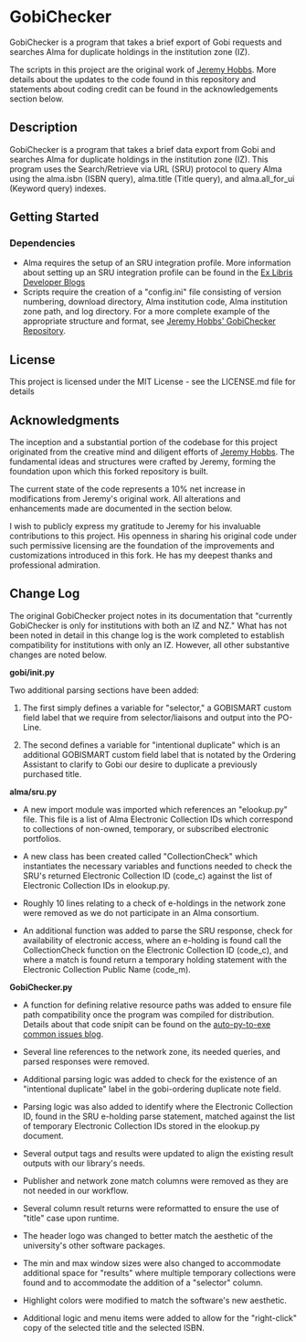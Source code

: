 # GobiChecker

GobiChecker is a program that takes a brief export of Gobi requests and searches Alma for duplicate holdings in the institution zone (IZ).

The scripts in this project are the original work of [Jeremy Hobbs](https://github.com/MrJeremyHobbs). More details about the updates to the code found in this repository and statements about coding credit can be found in the acknowledgements section below. 

## Description
GobiChecker is a program that takes a brief data export from Gobi and searches Alma for duplicate holdings in the institution zone (IZ). This program uses the Search/Retrieve via URL (SRU) protocol to query Alma using the alma.isbn (ISBN query), alma.title (Title query), and alma.all_for_ui (Keyword query) indexes. 

## Getting Started

### Dependencies

* Alma requires the setup of an SRU integration profile. More information about setting up an SRU integration profile can be found in the [Ex Libris Developer Blogs](https://developers.exlibrisgroup.com/blog/how-to-configure-sru-and-structure-sru-retrieval-queries/)
* Scripts require the creation of a "config.ini" file consisting of version numbering, download directory, Alma institution code, Alma institution zone path, and log directory. For a more complete example of the appropriate structure and format, see [Jeremy Hobbs' GobiChecker Repository](https://github.com/MrJeremyHobbs/GobiChecker).

## License

This project is licensed under the MIT License - see the LICENSE.md file for details

## Acknowledgments

The inception and a substantial portion of the codebase for this project originated from the creative mind and diligent efforts of [Jeremy Hobbs](https://github.com/MrJeremyHobbs). The fundamental ideas and structures were crafted by Jeremy, forming the foundation upon which this forked repository is built.

The current state of the code represents a 10% net increase in modifications from Jeremy's original work. All alterations and enhancements made are documented in the section below.

I wish to publicly express my gratitude to Jeremy for his invaluable contributions to this project. His openness in sharing his original code under such permissive licensing are the foundation of the improvements and customizations introduced in this fork. He has my deepest thanks and professional admiration.

## Change Log

The original GobiChecker project notes in its documentation that "currently GobiChecker is only for institutions with both an IZ and NZ." What has not been noted in detail in this change log is the work completed to establish compatibility for institutions with only an IZ. However, all other substantive changes are noted below.

**gobi/__init__.py**

Two additional parsing sections have been added:

1. The first simply defines a variable for "selector," a GOBISMART custom field label that we require from selector/liaisons and output into the PO-Line.

2. The second defines a variable for "intentional duplicate" which is an additional GOBISMART custom field label that is notated by the Ordering Assistant to clarify to Gobi our desire to duplicate a previously purchased title.

**alma/sru.py**

* A new import module was imported which references an "elookup.py" file. This file is a list of Alma Electronic Collection IDs which correspond to collections of non-owned, temporary, or subscribed electronic portfolios.

* A new class has been created called "CollectionCheck" which instantiates the necessary variables and functions needed to check the SRU's returned Electronic Collection ID (code_c) against the list of Electronic Collection IDs in elookup.py.

* Roughly 10 lines relating to a check of e-holdings in the network zone were removed as we do not participate in an Alma consortium. 

* An additional function was added to parse the SRU response, check for availability of electronic access, where an e-holding is found call the CollectionCheck function on the Electronic Collection ID (code_c), and where a match is found return a temporary holding statement with the Electronic Collection Public Name (code_m).

**GobiChecker.py**

* A function for defining relative resource paths was added to ensure file path compatibility once the program was compiled for distribution. Details about that code snipit can be found on the [auto-py-to-exe common issues blog](https://nitratine.net/blog/post/issues-when-using-auto-py-to-exe/).

* Several line references to the network zone, its needed queries, and parsed responses were removed.

* Additional parsing logic was added to check for the existence of an "intentional duplicate" label in the gobi-ordering duplicate note field.

* Parsing logic was also added to identify where the Electronic Collection ID, found in the SRU e-holding parse statement, matched against the list of temporary Electronic Collection IDs stored in the elookup.py document.

* Several output tags and results were updated to align the existing result outputs with our library's needs.

* Publisher and network zone match columns were removed as they are not needed in our workflow.

* Several column result returns were reformatted to ensure the use of "title" case upon runtime.

* The header logo was changed to better match the aesthetic of the university's other software packages.

* The min and max window sizes were also changed to accommodate additional space for "results" where multiple temporary collections were found and to accommodate the addition of a "selector" column.

* Highlight colors were modified to match the software's new aesthetic.

* Additional logic and menu items were added to allow for the "right-click" copy of the selected title and the selected ISBN.